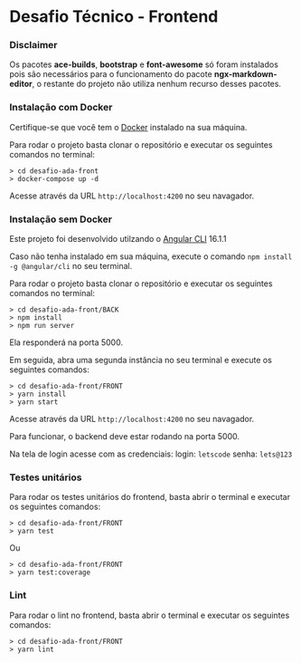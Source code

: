 # Desafio Técnico - Frontend

### Disclaimer

Os pacotes **ace-builds**, **bootstrap** e **font-awesome** só foram instalados pois são necessários para o funcionamento do pacote **ngx-markdown-editor**, o restante do projeto não utiliza nenhum recurso desses pacotes.

### Instalação com Docker

Certifique-se que você tem o [Docker](https://www.docker.com/get-started/) instalado na sua máquina.

Para rodar o projeto basta clonar o repositório e executar os seguintes comandos no terminal:

```console
> cd desafio-ada-front
> docker-compose up -d
```

Acesse através da URL `http://localhost:4200` no seu navagador.

### Instalação sem Docker

Este projeto foi desenvolvido utilzando o [Angular CLI](https://angular.io/cli) 16.1.1

Caso não tenha instalado em sua máquina, execute o comando `npm install -g @angular/cli` no seu terminal.

Para rodar o projeto basta clonar o repositório e executar os seguintes comandos no terminal:

```console
> cd desafio-ada-front/BACK
> npm install
> npm run server
```

Ela responderá na porta 5000.

Em seguida, abra uma segunda instância no seu terminal e execute os seguintes comandos:

```console
> cd desafio-ada-front/FRONT
> yarn install
> yarn start
```

Acesse através da URL `http://localhost:4200` no seu navagador.

Para funcionar, o backend deve estar rodando na porta 5000.

Na tela de login acesse com as credenciais:
login: `letscode`
senha: `lets@123`

### Testes unitários

Para rodar os testes unitários do frontend, basta abrir o terminal e executar os seguintes comandos:

```console
> cd desafio-ada-front/FRONT
> yarn test
```

Ou

```console
> cd desafio-ada-front/FRONT
> yarn test:coverage
```

### Lint

Para rodar o lint no frontend, basta abrir o terminal e executar os seguintes comandos:

```console
> cd desafio-ada-front/FRONT
> yarn lint
```